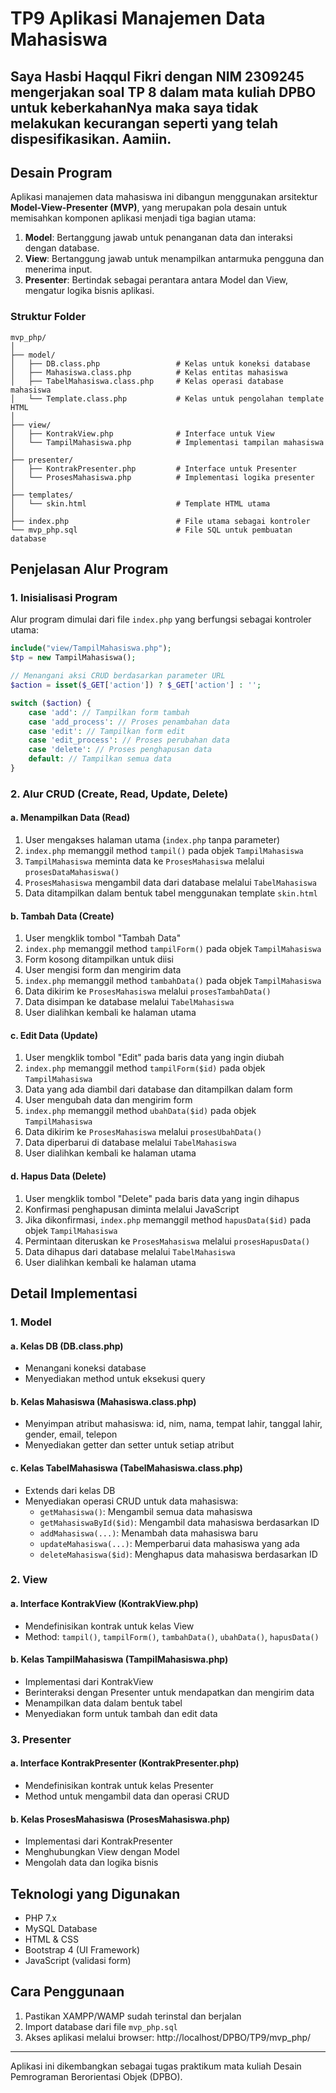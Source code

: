 # TP9 Aplikasi Manajemen Data Mahasiswa

## Saya Hasbi Haqqul Fikri dengan NIM 2309245 mengerjakan soal TP 8 dalam mata kuliah DPBO untuk keberkahanNya maka saya tidak melakukan kecurangan seperti yang telah dispesifikasikan. Aamiin.

## Desain Program

Aplikasi manajemen data mahasiswa ini dibangun menggunakan arsitektur **Model-View-Presenter (MVP)**, yang merupakan pola desain untuk memisahkan komponen aplikasi menjadi tiga bagian utama:

1. **Model**: Bertanggung jawab untuk penanganan data dan interaksi dengan database.
2. **View**: Bertanggung jawab untuk menampilkan antarmuka pengguna dan menerima input.
3. **Presenter**: Bertindak sebagai perantara antara Model dan View, mengatur logika bisnis aplikasi.

### Struktur Folder

```
mvp_php/
│
├── model/
│   ├── DB.class.php                 # Kelas untuk koneksi database
│   ├── Mahasiswa.class.php          # Kelas entitas mahasiswa
│   ├── TabelMahasiswa.class.php     # Kelas operasi database mahasiswa
│   └── Template.class.php           # Kelas untuk pengolahan template HTML
│
├── view/
│   ├── KontrakView.php              # Interface untuk View
│   └── TampilMahasiswa.php          # Implementasi tampilan mahasiswa
│
├── presenter/
│   ├── KontrakPresenter.php         # Interface untuk Presenter
│   └── ProsesMahasiswa.php          # Implementasi logika presenter
│
├── templates/
│   └── skin.html                    # Template HTML utama
│
├── index.php                        # File utama sebagai kontroler
└── mvp_php.sql                      # File SQL untuk pembuatan database
```

## Penjelasan Alur Program

### 1. Inisialisasi Program

Alur program dimulai dari file `index.php` yang berfungsi sebagai kontroler utama:

```php
include("view/TampilMahasiswa.php");
$tp = new TampilMahasiswa();

// Menangani aksi CRUD berdasarkan parameter URL
$action = isset($_GET['action']) ? $_GET['action'] : '';

switch ($action) {
    case 'add': // Tampilkan form tambah
    case 'add_process': // Proses penambahan data
    case 'edit': // Tampilkan form edit
    case 'edit_process': // Proses perubahan data
    case 'delete': // Proses penghapusan data
    default: // Tampilkan semua data
}
```

### 2. Alur CRUD (Create, Read, Update, Delete)

#### a. Menampilkan Data (Read)
1. User mengakses halaman utama (`index.php` tanpa parameter)
2. `index.php` memanggil method `tampil()` pada objek `TampilMahasiswa`
3. `TampilMahasiswa` meminta data ke `ProsesMahasiswa` melalui `prosesDataMahasiswa()`
4. `ProsesMahasiswa` mengambil data dari database melalui `TabelMahasiswa`
5. Data ditampilkan dalam bentuk tabel menggunakan template `skin.html`

#### b. Tambah Data (Create)
1. User mengklik tombol "Tambah Data"
2. `index.php` memanggil method `tampilForm()` pada objek `TampilMahasiswa`
3. Form kosong ditampilkan untuk diisi
4. User mengisi form dan mengirim data
5. `index.php` memanggil method `tambahData()` pada objek `TampilMahasiswa`
6. Data dikirim ke `ProsesMahasiswa` melalui `prosesTambahData()`
7. Data disimpan ke database melalui `TabelMahasiswa`
8. User dialihkan kembali ke halaman utama

#### c. Edit Data (Update)
1. User mengklik tombol "Edit" pada baris data yang ingin diubah
2. `index.php` memanggil method `tampilForm($id)` pada objek `TampilMahasiswa`
3. Data yang ada diambil dari database dan ditampilkan dalam form
4. User mengubah data dan mengirim form
5. `index.php` memanggil method `ubahData($id)` pada objek `TampilMahasiswa`
6. Data dikirim ke `ProsesMahasiswa` melalui `prosesUbahData()`
7. Data diperbarui di database melalui `TabelMahasiswa`
8. User dialihkan kembali ke halaman utama

#### d. Hapus Data (Delete)
1. User mengklik tombol "Delete" pada baris data yang ingin dihapus
2. Konfirmasi penghapusan diminta melalui JavaScript
3. Jika dikonfirmasi, `index.php` memanggil method `hapusData($id)` pada objek `TampilMahasiswa`
4. Permintaan diteruskan ke `ProsesMahasiswa` melalui `prosesHapusData()`
5. Data dihapus dari database melalui `TabelMahasiswa`
6. User dialihkan kembali ke halaman utama

## Detail Implementasi

### 1. Model

#### a. Kelas DB (DB.class.php)
- Menangani koneksi database
- Menyediakan method untuk eksekusi query

#### b. Kelas Mahasiswa (Mahasiswa.class.php)
- Menyimpan atribut mahasiswa: id, nim, nama, tempat lahir, tanggal lahir, gender, email, telepon
- Menyediakan getter dan setter untuk setiap atribut

#### c. Kelas TabelMahasiswa (TabelMahasiswa.class.php)
- Extends dari kelas DB
- Menyediakan operasi CRUD untuk data mahasiswa:
  - `getMahasiswa()`: Mengambil semua data mahasiswa
  - `getMahasiswaById($id)`: Mengambil data mahasiswa berdasarkan ID
  - `addMahasiswa(...)`: Menambah data mahasiswa baru
  - `updateMahasiswa(...)`: Memperbarui data mahasiswa yang ada
  - `deleteMahasiswa($id)`: Menghapus data mahasiswa berdasarkan ID

### 2. View

#### a. Interface KontrakView (KontrakView.php)
- Mendefinisikan kontrak untuk kelas View
- Method: `tampil()`, `tampilForm()`, `tambahData()`, `ubahData()`, `hapusData()`

#### b. Kelas TampilMahasiswa (TampilMahasiswa.php)
- Implementasi dari KontrakView
- Berinteraksi dengan Presenter untuk mendapatkan dan mengirim data
- Menampilkan data dalam bentuk tabel
- Menyediakan form untuk tambah dan edit data

### 3. Presenter

#### a. Interface KontrakPresenter (KontrakPresenter.php)
- Mendefinisikan kontrak untuk kelas Presenter
- Method untuk mengambil data dan operasi CRUD

#### b. Kelas ProsesMahasiswa (ProsesMahasiswa.php)
- Implementasi dari KontrakPresenter
- Menghubungkan View dengan Model
- Mengolah data dan logika bisnis

## Teknologi yang Digunakan

- PHP 7.x
- MySQL Database
- HTML & CSS
- Bootstrap 4 (UI Framework)
- JavaScript (validasi form)

## Cara Penggunaan

1. Pastikan XAMPP/WAMP sudah terinstal dan berjalan
2. Import database dari file `mvp_php.sql`
3. Akses aplikasi melalui browser: http://localhost/DPBO/TP9/mvp_php/

---

Aplikasi ini dikembangkan sebagai tugas praktikum mata kuliah Desain Pemrograman Berorientasi Objek (DPBO).